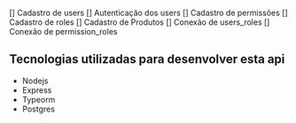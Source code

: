 [] Cadastro de users
[] Autenticação dos users
[] Cadastro de permissões
[] Cadastro de roles
[] Cadastro de Produtos
[] Conexão de users_roles
[] Conexão de permission_roles

## Tecnologias utilizadas para desenvolver esta api

- Nodejs
- Express
- Typeorm
- Postgres
